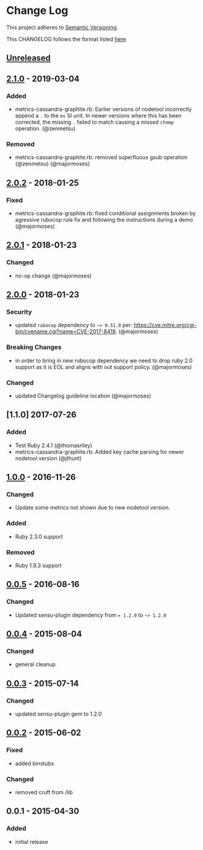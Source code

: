 # Change Log
This project adheres to [Semantic Versioning](http://semver.org/).

This CHANGELOG follows the format listed [here](https://github.com/sensu-plugins/community/blob/master/HOW_WE_CHANGELOG.md)

## [Unreleased]

## [2.1.0] - 2019-03-04
### Added
- metrics-cassandra-graphite.rb: Earlier versions of nodetool incorrectly append a `.` to the `ms` SI unit. In newer versions where this has been corrected, the missing `.` failed to match causing a missed `chomp` operation. (@zenmetsu)

### Removed
- metrics-cassandra-graphite.rb: removed superfluous gsub operation (@zenmetsu) (@majormoses)

## [2.0.2] - 2018-01-25
### Fixed
- metrics-cassandra-graphite.rb: fixed conditional assignments broken by agressive rubocop rule fix and following the instructions during a demo (@majormoses)

## [2.0.1] - 2018-01-23
### Changed
- no-op change (@majormoses)

## [2.0.0] - 2018-01-23
### Security
- updated `rubocop` dependency to `~> 0.51.0` per: https://cve.mitre.org/cgi-bin/cvename.cgi?name=CVE-2017-8418. (@majormoses)

### Breaking Changes
- in order to bring in new rubocop dependency we need to drop ruby 2.0 support as it is EOL and aligns with out support policy. (@majormoses)

### Changed
- updated Changelog guideline location (@majormoses)

## [1.1.0] 2017-07-26
### Added
- Test Ruby 2.4.1 (@thomasriley)
- metrics-cassandra-graphite.rb: Added key cache parsing for newer nodetool version (@jthunt)

## [1.0.0] - 2016-11-26
### Changed
- Update some metrics not shown due to new nodetool version.

### Added
- Ruby 2.3.0 support

### Removed
- Ruby 1.9.3 support

## [0.0.5] - 2016-08-16
### Changed
- Updated sensu-plugin dependency from `= 1.2.0` to `~> 1.2.0`

## [0.0.4] - 2015-08-04
### Changed
- general cleanup

## [0.0.3] - 2015-07-14
### Changed
- updated sensu-plugin gem to 1.2.0

## [0.0.2] - 2015-06-02
### Fixed
- added binstubs

### Changed
- removed cruft from /lib

## 0.0.1 - 2015-04-30
### Added
- initial release

[Unreleased]: https://github.com/sensu-plugins/sensu-plugins-cassandra/compare/2.1.0...HEAD
[2.1.0]: https://github.com/sensu-plugins/sensu-plugins-cassandra/compare/2.0.2...2.1.0
[2.0.2]: https://github.com/sensu-plugins/sensu-plugins-cassandra/compare/2.0.1...2.0.2
[2.0.1]: https://github.com/sensu-plugins/sensu-plugins-cassandra/compare/2.0.0...2.0.1
[2.0.0]: https://github.com/sensu-plugins/sensu-plugins-cassandra/compare/1.0.0...2.0.0
[1.0.0]: https://github.com/sensu-plugins/sensu-plugins-cassandra/compare/0.0.5...1.0.0
[0.0.5]: https://github.com/sensu-plugins/sensu-plugins-cassandra/compare/0.0.4...0.0.5
[0.0.4]: https://github.com/sensu-plugins/sensu-plugins-cassandra/compare/0.0.3...0.0.4
[0.0.3]: https://github.com/sensu-plugins/sensu-plugins-cassandra/compare/0.0.2...0.0.3
[0.0.2]: https://github.com/sensu-plugins/sensu-plugins-cassandra/compare/0.0.1...0.0.2

